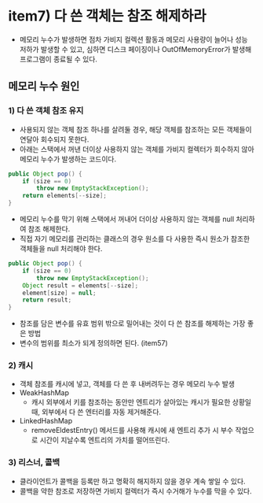 # item7) 다 쓴 객체는 참조 해제하라

* 메모리 누수가 발생하면 점차 가비지 컬렉션 활동과 메모리 사용량이 늘어나 성능 저하가 발생할 수 있고, 심하면 디스크 페이징이나 OutOfMemoryError가 발생해 프로그램이 종료될 수 있다.

## **메모리 누수 원인**&#x20;

### **1) 다 쓴 객체 참조 유지**

* 사용되지 않는 객체 참조 하나를 살려둘 경우, 해당 객체를 참조하는 모든 객체들이 연달아 회수되지 못한다.
* 아래는 스택에서 꺼낸 더이상 사용하지 않는 객체를 가비지 컬렉터가 회수하지 않아 메모리 누수가 발생하는 코드이다.

```java
public Object pop() {
	if (size == 0)
		throw new EmptyStackException();
	return elements[--size];
}
```

* 메모리 누수를 막기 위해 스택에서 꺼내어 더이상 사용하지 않는 객체를 null 처리하여 참조 해제한다.
* 직접 자기 메모리를 관리하는 클래스의 경우 원소를 다 사용한 즉시 원소가 참조한 객체들을 null 처리해야 한다.

```java
public Object pop() {
	if (size == 0)
		throw new EmptyStackException();
	Object result = elements[--size];
    element[size] = null;
    return result;
}
```

* 참조를 담은 변수를 유효 범위 밖으로 밀어내는 것이 다 쓴 참조를 해제하는 가장 좋은 방법
* 변수의 범위를 최소가 되게 정의하면 된다. (item57)

### **2) 캐시**

* 객체 참조를 캐시에 넣고, 객체를 다 쓴 후 내버려두는 경우 메모리 누수 발생
* WeakHashMap
  * 캐시 외부에서 키를 참조하는 동안만 엔트리가 살아있는 캐시가 필요한 상황일 때, 외부에서 다 쓴 엔터리를 자동 제거해준다.
* LinkedHashMap
  * removeEldestEntry() 메서드를 사용해 캐시에 새 엔트리 추가 시 부수 작업으로 시간이 지날수록 엔트리의 가치를 떨어뜨린다.

### **3) 리스너, 콜백**

* 클라이언트가 콜백을 등록만 하고 명확히 해지하지 않을 경우 계속 쌓일 수 있다.
* 콜백을 약한 참조로 저장하면 가비지 컬렉터가 즉시 수거해가 누수를 막을 수 있다.
